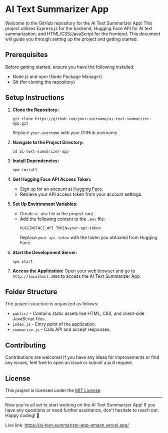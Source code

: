 # AI Text Summarizer App

Welcome to the GitHub repository for the AI Text Summarizer App! This project utilizes Express.js for the backend, Hugging Face API for AI text summarization, and HTML/CSS/JavaScript for the frontend. This document will guide you through setting up the project and getting started.

## Prerequisites

Before getting started, ensure you have the following installed:

- Node.js and npm (Node Package Manager)
- Git (for cloning the repository)

## Setup Instructions

1. **Clone the Repository:**
   ```
   git clone https://github.com/your-username/ai-text-summarizer-app.git
   ```
   Replace `your-username` with your GitHub username.

2. **Navigate to the Project Directory:**
   ```
   cd ai-text-summarizer-app
   ```

3. **Install Dependencies:**
   ```
   npm install
   ```

4. **Get Hugging Face API Access Token:**
   - Sign up for an account at [Hugging Face](https://huggingface.co/join).
   - Retrieve your API access token from your account settings.

5. **Set Up Environment Variables:**
   - Create a `.env` file in the project root.
   - Add the following content to the `.env` file:
     ```
     HUGGINGFACE_API_TOKEN=your-api-token
     ```
     Replace `your-api-token` with the token you obtained from Hugging Face.

6. **Start the Development Server:**
   ```
   npm start
   ```

7. **Access the Application:**
   Open your web browser and go to `http://localhost:3000` to access the AI Text Summarizer App.

## Folder Structure

The project structure is organized as follows:

- `public/` - Contains static assets like HTML, CSS, and client-side JavaScript files.
- `index.js` - Entry point of the application.
- `summarize.js` - Calls API and accept responses.

## Contributing

Contributions are welcome! If you have any ideas for improvements or find any issues, feel free to open an issue or submit a pull request.

## License

This project is licensed under the [MIT License](LICENSE).

---

Now you're all set to start working on the AI Text Summarizer App! If you have any questions or need further assistance, don't hesitate to reach out. Happy coding! 🚀

Live link: https://ai-text-summarizer-app-amaan.vercel.app/
